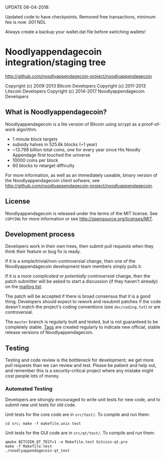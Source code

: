 UPDATE 06-04-2018:

Updated code to have checkpoints.
Removed free transactions, minimum fee is now .001 NDL

Always create a backup your wallet.dat file before swtiching wallets!



Noodlyappendagecoin integration/staging tree
===========================================

http://github.com/noodlyappendagecoin-project/noodlyappendagecoin

Copyright (c) 2009-2013 Bitcoin Developers
Copyright (c) 2011-2013 Litecoin Developers
Copyright (c) 2014-2017 Noodlyappendagecoin Developers

What is Noodlyappendagecoin?
---------------------------

Noodlyappendagecoin is a lite version of Bitcoin using scrypt as a proof-of-work algorithm.
 - 1 minute block targets
 - subsidy halves in 525.6k blocks (~1 year)
 - ~13.798 billion total coins, one for every year since His Noodly Appendage first touched the universe
 - 10000 coins per block
 - 60 blocks to retarget difficulty

For more information, as well as an immediately useable, binary version of
the Noodlyappendagecoin client sofware, see http://github.com/noodlyappendagecoin-project/noodlyappendagecoin.

License
-------

Noodlyappendagecoin is released under the terms of the MIT license. See `COPYING` for more
information or see http://opensource.org/licenses/MIT.

Development process
-------------------

Developers work in their own trees, then submit pull requests when they think
their feature or bug fix is ready.

If it is a simple/trivial/non-controversial change, then one of the Noodlyappendagecoin
development team members simply pulls it.

If it is a *more complicated or potentially controversial* change, then the patch
submitter will be asked to start a discussion (if they haven't already) on the
[mailing list](http://sourceforge.net/mailarchive/forum.php?forum_name=bitcoin-development).

The patch will be accepted if there is broad consensus that it is a good thing.
Developers should expect to rework and resubmit patches if the code doesn't
match the project's coding conventions (see `doc/coding.txt`) or are
controversial.

The `master` branch is regularly built and tested, but is not guaranteed to be
completely stable. [Tags](https://github.com/bitcoin/bitcoin/tags) are created
regularly to indicate new official, stable release versions of Noodlyappendagecoin.

Testing
-------

Testing and code review is the bottleneck for development; we get more pull
requests than we can review and test. Please be patient and help out, and
remember this is a security-critical project where any mistake might cost people
lots of money.

### Automated Testing

Developers are strongly encouraged to write unit tests for new code, and to
submit new unit tests for old code.

Unit tests for the core code are in `src/test/`. To compile and run them:

    cd src; make -f makefile.unix test

Unit tests for the GUI code are in `src/qt/test/`. To compile and run them:

    qmake BITCOIN_QT_TEST=1 -o Makefile.test bitcoin-qt.pro
    make -f Makefile.test
    ./noodlyappendagecoin-qt_test

